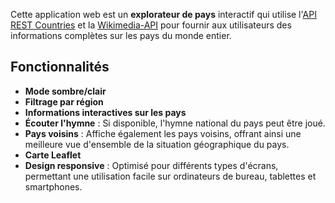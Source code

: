 Cette application web est un **explorateur de pays** interactif qui utilise l'[API REST Countries](https://restcountries.com/) et la [Wikimedia-API](https://www.mediawiki.org/wiki/MediaWiki) pour fournir aux utilisateurs des informations complètes sur les pays du monde entier.

## Fonctionnalités

- **Mode sombre/clair**
- **Filtrage par région**
- **Informations interactives sur les pays**
- **Écouter l'hymne** : Si disponible, l'hymne national du pays peut être joué.
- **Pays voisins** : Affiche également les pays voisins, offrant ainsi une meilleure vue d'ensemble de la situation géographique du pays.
- **Carte Leaflet**
- **Design responsive** : Optimisé pour différents types d'écrans, permettant une utilisation facile sur ordinateurs de bureau, tablettes et smartphones.
